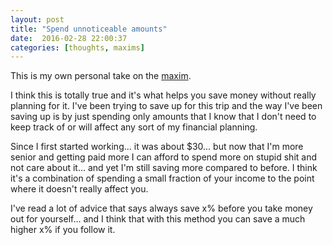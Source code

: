 ```yaml
---
layout: post
title: "Spend unnoticeable amounts"
date:  2016-02-28 22:00:37
categories: [thoughts, maxims]
---
```

This is my own personal take on the [maxim](http://www.maxims.us/spend-unnoticeable-amounts/).

I think this is totally true and it's what helps you save money without really planning for it. I've been trying to save up for this trip and the way I've been saving up is by just spending only amounts that I know that I don't need to keep track of or will affect any sort of my financial planning.

Since I first started working... it was about $30... but now that I'm more senior and getting paid more I can afford to spend more on stupid shit and not care about it... and yet I'm still saving more compared to before. I think it's a combination of spending a small fraction of your income to the point where it doesn't really affect you.

I've read a lot of advice that says always save x% before you take money out for yourself... and I think that with this method you can save a much higher x% if you follow it. 
